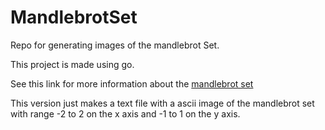 # MandlebrotSet
Repo for generating images of the mandlebrot Set.

This project is made using go.

See this link for more information about the [mandlebrot set](https://en.wikipedia.org/wiki/Mandelbrot_set)

This version just makes a text file with a ascii image of the mandlebrot set with range -2 to 2 on the x axis and -1 to 1 on the y axis.
